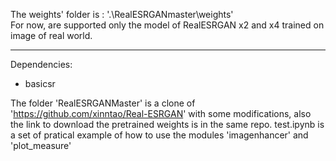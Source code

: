 The weights' folder is : '.\RealESRGANmaster\weights'  
For now, are supported only the model of RealESRGAN x2 and x4 trained on image of real world.

-----------------------------------------------------------------
Dependencies: 
 - basicsr

The folder 'RealESRGANMaster' is a clone of 'https://github.com/xinntao/Real-ESRGAN' with some modifications,
also the link to download the pretrained weights is in the same repo.
test.ipynb is a set of pratical example of how to use the modules 'imagenhancer' and 'plot_measure'